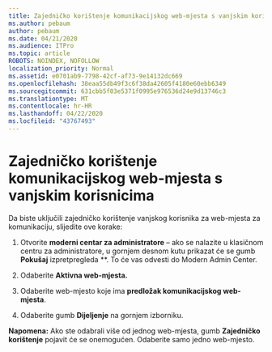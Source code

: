 ```yaml
---
title: Zajedničko korištenje komunikacijskog web-mjesta s vanjskim korisnicima
ms.author: pebaum
author: pebaum
ms.date: 04/21/2020
ms.audience: ITPro
ms.topic: article
ROBOTS: NOINDEX, NOFOLLOW
localization_priority: Normal
ms.assetid: e0701ab9-7798-42cf-af73-9e14132dc669
ms.openlocfilehash: 38eaa55db49f3c6f38da42605f4180e60ebb6349
ms.sourcegitcommit: 631cbb5f03e5371f0995e976536d24e9d13746c3
ms.translationtype: MT
ms.contentlocale: hr-HR
ms.lasthandoff: 04/22/2020
ms.locfileid: "43767493"
---
```

# <a name="share-a-communication-site-with-external-users"></a>Zajedničko korištenje komunikacijskog web-mjesta s vanjskim korisnicima

Da biste uključili zajedničko korištenje vanjskog korisnika za web-mjesta za komunikaciju, slijedite ove korake: 
  
1. Otvorite **moderni centar za administratore** – ako se nalazite u klasičnom centru za administratore, u gornjem desnom kutu prikazat će se gumb **Pokušaj** izpretpregleda **. To će vas odvesti do Modern Admin Center. 
  
2. Odaberite **Aktivna web-mjesta.**
  
3. Odaberite web-mjesto koje ima **predložak komunikacijskog web-mjesta**. 
  
4. Odaberite gumb **Dijeljenje** na gornjem izborniku. 
  
 **Napomena:** Ako ste odabrali više od jednog web-mjesta, gumb **Zajedničko korištenje** pojavit će se onemogućen. Odaberite samo jedno web-mjesto. 
  

